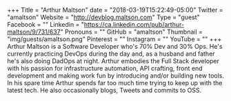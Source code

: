 +++
Title = "Arthur Maltson"
date = "2018-03-19T15:22:49-05:00"
Twitter = "amaltson"
Website = "http://devblog.maltson.com"
Type = "guest"
Facebook = ""
Linkedin = "https://ca.linkedin.com/pub/arthur-maltson/9/731/637"
Pronouns = ""
GitHub = "amaltson"
Thumbnail = "img/guests/amaltson.png"
Pinterest = ""
Instagram = ""
YouTube = ""
+++
Arthur Maltson is a Software Developer who's 70% Dev and 30% Ops. He's currently practicing DevOps during the day and, as a husband and father he's also doing DadOps at night. Arthur embodies the Full Stack developer with his passion for infrastructure automation, API crafting, front end development and making work fun by introducing and/or building new tools. In his spare time Arthur spends far too much time trying to keep up with the latest tech. He also occasionally blogs, Tweets and commits to OSS.
